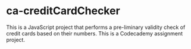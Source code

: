 # ca-creditCardChecker
This is a JavaScript project that performs a pre-liminary validity check of credit cards based on their numbers. This is a Codecademy assignment project.
